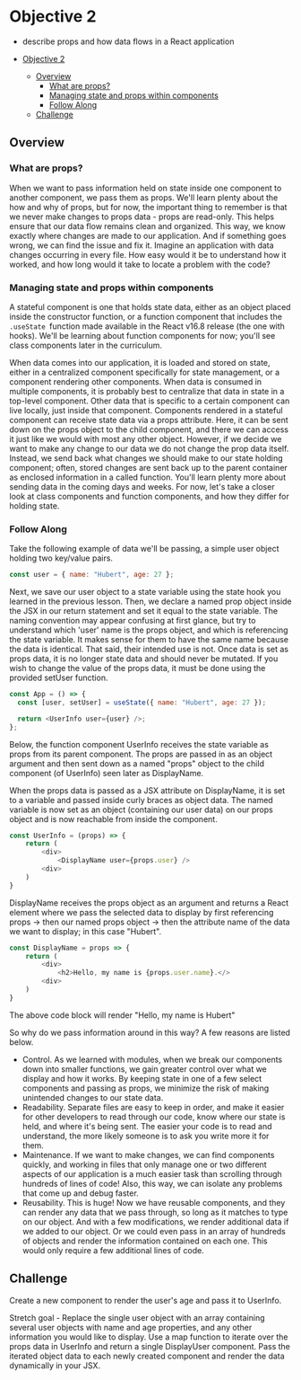 # Objective 2 

- describe props and how data flows in a React application

- [Objective 2](#objective-2)
  - [Overview](#overview)
    - [What are props?](#what-are-props)
    - [Managing state and props within components](#managing-state-and-props-within-components)
    - [Follow Along](#follow-along)
  - [Challenge](#challenge)

## Overview

### What are props?

When we want to pass information held on state inside one component to another component, we pass them as props. We'll learn plenty about the how and why of props, but for now, the important thing to remember is that we never make changes to props data - props are read-only. This helps ensure that our data flow remains clean and organized. This way, we know exactly where changes are made to our application. And if something goes wrong, we can find the issue and fix it. Imagine an application with data changes occurring in every file. How easy would it be to understand how it worked, and how long would it take to locate a problem with the code?

### Managing state and props within components

A stateful component is one that holds state data, either as an object placed inside the constructor function, or a function component that includes the `.useState `function made available in the React v16.8 release (the one with hooks). We'll be learning about function components for now; you'll see class components later in the curriculum.

When data comes into our application, it is loaded and stored on state, either in a centralized component specifically for state management, or a component rendering other components. When data is consumed in multiple components, it is probably best to centralize that data in state in a top-level component. Other data that is specific to a certain component can live locally, just inside that component. Components rendered in a stateful component can receive state data via a props attribute. Here, it can be sent down on the props object to the child component, and there we can access it just like we would with most any other object. However, if we decide we want to make any change to our data we do not change the prop data itself. Instead, we send back what changes we should make to our state holding component; often, stored changes are sent back up to the parent container as enclosed information in a called function. You'll learn plenty more about sending data in the coming days and weeks. For now, let's take a closer look at class components and function components, and how they differ for holding state.

### Follow Along

Take the following example of data we'll be passing, a simple user object holding two key/value pairs.

```js
const user = { name: "Hubert", age: 27 };
```

Next, we save our user object to a state variable using the state hook you learned in the previous lesson. Then, we declare a named prop object inside the JSX in our return statement and set it equal to the state variable. The naming convention may appear confusing at first glance, but try to understand which 'user' name is the props object, and which is referencing the state variable. It makes sense for them to have the same name because the data is identical. That said, their intended use is not. Once data is set as props data, it is no longer state data and should never be mutated. If you wish to change the value of the props data, it must be done using the provided setUser function.

```js
const App = () => {
  const [user, setUser] = useState({ name: "Hubert", age: 27 });

  return <UserInfo user={user} />;
};
```

Below, the function component UserInfo receives the state variable as props from its parent component. The props are passed in as an object argument and then sent down as a named "props" object to the child component (of UserInfo) seen later as DisplayName.

When the props data is passed as a JSX attribute on DisplayName, it is set to a variable and passed inside curly braces as object data. The named variable is now set as an object (containing our user data) on our props object and is now reachable from inside the component.

```js
const UserInfo = (props) => {
    return (
        <div>
            <DisplayName user={props.user} />
        <div>
    )
}
```

DisplayName receives the props object as an argument and returns a React element where we pass the selected data to display by first referencing props -> then our named props object -> then the attribute name of the data we want to display; in this case "Hubert".

```js
const DisplayName = props => {
    return (
        <div>
            <h2>Hello, my name is {props.user.name}.</>
        <div>
    )
}
```

The above code block will render "Hello, my name is Hubert"

So why do we pass information around in this way? A few reasons are listed below.

- Control. As we learned with modules, when we break our components down into smaller functions, we gain greater control over what we display and how it works. By keeping state in one of a few select components and passing as props, we minimize the risk of making unintended changes to our state data.
- Readability. Separate files are easy to keep in order, and make it easier for other developers to read through our code, know where our state is held, and where it's being sent. The easier your code is to read and understand, the more likely someone is to ask you write more it for them.
- Maintenance. If we want to make changes, we can find components quickly, and working in files that only manage one or two different aspects of our application is a much easier task than scrolling through hundreds of lines of code! Also, this way, we can isolate any problems that come up and debug faster.
- Reusability. This is huge! Now we have reusable components, and they can render any data that we pass through, so long as it matches to type on our object. And with a few modifications, we render additional data if we added to our object. Or we could even pass in an array of hundreds of objects and render the information contained on each one. This would only require a few additional lines of code.

## Challenge

Create a new component to render the user's age and pass it to UserInfo.

Stretch goal - Replace the single user object with an array containing several user objects with name and age properties, and any other information you would like to display. Use a map function to iterate over the props data in UserInfo and return a single DisplayUser component. Pass the iterated object data to each newly created component and render the data dynamically in your JSX.